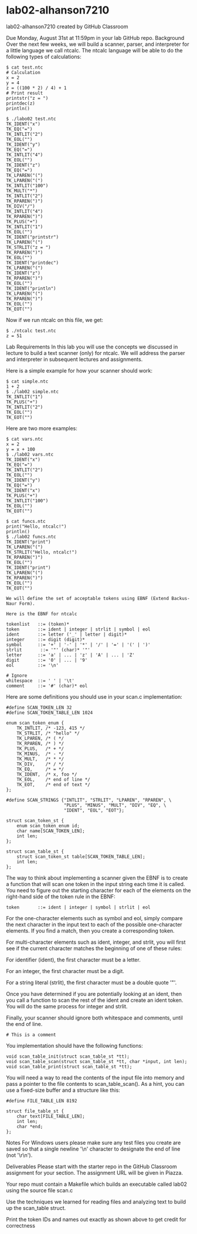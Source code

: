 # lab02-alhanson7210
lab02-alhanson7210 created by GitHub Classroom

Due Monday, August 31st at 11:59pm in your lab GitHub repo.
Background
Over the next few weeks, we will build a scanner, parser, and interpreter for a little language we call ntcalc. The ntcalc language will be able to do the following types of calculations:
```
$ cat test.ntc
# Calculation
x = 2
y = 4
z = ((100 * 2) / 4) + 1
# Print result
printstr("z = ")
printdec(z)
println()
```
```
$ ./labo02 test.ntc
TK_IDENT("x")
TK_EQ("=")
TK_INTLIT("2")
TK_EOL("")
TK_IDENT("y")
TK_EQ("=")
TK_INTLIT("4")
TK_EOL("")
TK_IDENT("z")
TK_EQ("=")
TK_LPAREN("(")
TK_LPAREN("(")
TK_INTLIT("100")
TK_MULT("*")
TK_INTLIT("2")
TK_RPAREN(")")
TK_DIV("/")
TK_INTLIT("4")
TK_RPAREN(")")
TK_PLUS("+")
TK_INTLIT("1")
TK_EOL("")
TK_IDENT("printstr")
TK_LPAREN("(")
TK_STRLIT("z = ")
TK_RPAREN(")")
TK_EOL("")
TK_IDENT("printdec")
TK_LPAREN("(")
TK_IDENT("z")
TK_RPAREN(")")
TK_EOL("")
TK_IDENT("println")
TK_LPAREN("(")
TK_RPAREN(")")
TK_EOL("")
TK_EOT("")
```
Now if we run ntcalc on this file, we get:
```
$ ./ntcalc test.ntc
z = 51
```
Lab Requirements
In this lab you will use the concepts we discussed in lecture to build a text scanner (only) for ntcalc. We will address the parser and interpreter in subsequent lectures and assignments.

Here is a simple example for how your scanner should work:
```
$ cat simple.ntc
1 + 2
$ ./lab02 simple.ntc
TK_INTLIT("1")
TK_PLUS("+")
TK_INTLIT("2")
TK_EOL("")
TK_EOT("")
```

Here are two more examples:
```
$ cat vars.ntc
x = 2
y = x + 100
$ ./lab02 vars.ntc
TK_IDENT("x")
TK_EQ("=")
TK_INTLIT("2")
TK_EOL("")
TK_IDENT("y")
TK_EQ("=")
TK_IDENT("x")
TK_PLUS("+")
TK_INTLIT("100")
TK_EOL("")
TK_EOT("")
```

```
$ cat funcs.ntc
print("Hello, ntcalc!")
println()
$ ./lab02 funcs.ntc
TK_IDENT("print")
TK_LPAREN("(")
TK_STRLIT("Hello, ntcalc!")
TK_RPAREN(")")
TK_EOL("")
TK_IDENT("print")
TK_LPAREN("(")
TK_RPAREN(")")
TK_EOL("")
TK_EOT("")
```

```
We will define the set of acceptable tokens using EBNF (Extend Backus-Naur Form).

Here is the EBNF for ntcalc

tokenlist   ::= (token)*
token       ::= ident | integer | strlit | symbol | eol
ident       ::= letter ('_' | letter | digit)*
integer     ::= digit (digit)* 
symbol      ::= '+' | '-' | '*' | '/' | '=' | '(' | ')'
strlit       ::= '"' (char)* '"'
letter      ::= 'a' | ... | 'z' | 'A' | ... | 'Z'
digit       ::= '0' | ... | '9'
eol         ::= '\n'

# Ignore
whitespace  ::= ' ' | '\t' 
comment     ::= '#' (char)* eol
```


Here are some definitions you should use in your scan.c implementation:
```
#define SCAN_TOKEN_LEN 32
#define SCAN_TOKEN_TABLE_LEN 1024

enum scan_token_enum {
    TK_INTLIT, /* -123, 415 */
    TK_STRLIT, /* "hello" */
    TK_LPAREN, /* ( */
    TK_RPAREN, /* ) */
    TK_PLUS,   /* + */
    TK_MINUS,  /* - */
    TK_MULT,   /* * */
    TK_DIV,    /* / */
    TK_EQ,     /* = */
    TK_IDENT,  /* x, foo */
    TK_EOL,    /* end of line */
    TK_EOT,    /* end of text */
};

#define SCAN_STRINGS {"INTLIT", "STRLIT", "LPAREN", "RPAREN", \
                      "PLUS", "MINUS", "MULT", "DIV", "EQ", \
                      "IDENT", "EOL", "EOT"};

struct scan_token_st {
    enum scan_token_enum id;
    char name[SCAN_TOKEN_LEN];
    int len;
};

struct scan_table_st {
    struct scan_token_st table[SCAN_TOKEN_TABLE_LEN];
    int len;
};
```


The way to think about implementing a scanner given the EBNF is to create a function that will scan one token in the input string each time it is called. You need to figure out the starting character for each of the elements on the right-hand side of the token rule in the EBNF:
```
token       ::= ident | integer | symbol | strlit | eol
```
For the one-character elements such as symbol and eol, simply compare the next character in the input text to each of the possible one-character elements. If you find a match, then you create a corresponding token.

For multi-character elements such as ident, integer, and strlit, you will first see if the current character matches the beginning of one of these rules:

For identifier (ident), the first character must be a letter.

For an integer, the first character must be a digit.

For a string literal (strlit), the first character must be a double quote '"'.

Once you have determined if you are potentially looking at an ident, then you call a function to scan the rest of the ident and create an ident token. You will do the same process for integer and strlit.

Finally, your scanner should ignore both whitespace and comments, until the end of line.
```
# This is a comment
```
You implementation should have the following functions:
```
void scan_table_init(struct scan_table_st *tt);
void scan_table_scan(struct scan_table_st *tt, char *input, int len);
void scan_table_print(struct scan_table_st *tt);
```
You will need a way to read the contents of the input file into memory and pass a pointer to the file contents to scan_table_scan(). As a hint, you can use a fixed-size buffer and a structure like this:
```
#define FILE_TABLE_LEN 8192

struct file_table_st {
    char text[FILE_TABLE_LEN];
    int len;
    char *end;
};
```
Notes
For Windows users please make sure any test files you create are saved so that a single newline '\n' character to designate the end of line (not '\r\n').

Deliverables
Please start with the starter repo in the GitHub Classroom assignment for your section. The assignment URL will be given in Piazza.

Your repo must contain a Makefile which builds an executable called lab02 using the source file scan.c

Use the techniques we learned for reading files and analyzing text to build up the scan_table struct.

Print the token IDs and names out exactly as shown above to get credit for correctness
